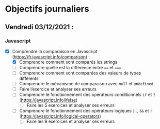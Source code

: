 # Objectifs journaliers

## Vendredi 03/12/2021 :

### Javascript

* [X] Comprendre la comparaison en Javascript (https://fr.javascript.info/comparison) :
    * [X] Comprendre comment sont comparés les strings
    * [ ] Comprendre quelle est la différence entre `==` et `===`
    * [ ] Comprendre comment sont comparées des valeurs de types différents
    * [ ] Comprendre le mécanisme de comparaison avec `null` et `undefined`
    * [ ] Faire l’exercice et analyser ses erreurs
  * [ ] Comprendre le fonctionnement des opérateurs conditionnels `if` et `?` (https://javascript.info/ifelse)
    * [ ] Faire les 5 exercices et analyser ses erreurs
  * [ ] Comprendre le fonctionnement des opérateurs logiques `||`, `&&` et `!` (https://javascript.info/logical-operators)
    * [ ] Faire les 9 exercices et analyser ses erreurs